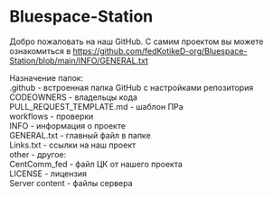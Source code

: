 # Bluespace-Station

Добро пожаловать на наш GitHub. С самим проектом вы можете ознакомиться в https://github.com/fedKotikeD-org/Bluespace-Station/blob/main/INFO/GENERAL.txt

Назначение папок: <br>
.github - встроенная папка GitHub с настройками репозитория <br>
    CODEOWNERS - владельцы кода <br>
    PULL_REQUEST_TEMPLATE.md - шаблон ПРа <br>
    workflows - проверки <br>
INFO - информация о проекте <br>
    GENERAL.txt - главный файл в папке <br>
    Links.txt - ссылки на наш проект <br>
other - другое: <br>
    CentComm_fed - файл ЦК от нашего проекта <br>
    LICENSE - лицензия <br>
Server content - файлы сервера <br>
